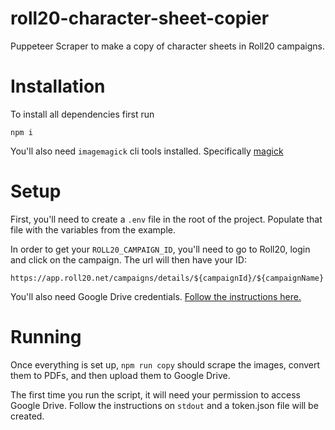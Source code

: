 # roll20-character-sheet-copier
Puppeteer Scraper to make a copy of character sheets in Roll20 campaigns.

# Installation

To install all dependencies first run

```
npm i
```

You'll also need `imagemagick` cli tools installed. Specifically [magick](https://imagemagick.org/script/magick.php)

# Setup

First, you'll need to create a `.env` file in the root of the project. Populate that file with the variables from the example.

In order to get your `ROLL20_CAMPAIGN_ID`, you'll need to go to Roll20, login and click on the campaign. The url will then have your ID:

```
https://app.roll20.net/campaigns/details/${campaignId}/${campaignName}
```

You'll also need Google Drive credentials. [Follow the instructions here.](https://developers.google.com/drive/api/v3/quickstart/nodejs)

# Running

Once everything is set up, `npm run copy` should scrape the images, convert them to PDFs, and then upload them to Google Drive.

The first time you run the script, it will need your permission to access Google Drive. Follow the instructions on `stdout` and a token.json file will be created.

